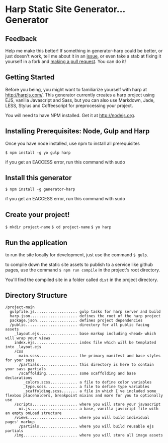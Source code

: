 # Harp Static Site Generator... Generator

## Feedback

Help me make this better! If something in generator-harp could be better, or just doesn't work, tell me about it in an [issue](https://github.com/dzaharia1/generator-harp/issues), or even take a stab at fixing it yourself in a fork and [making a pull request](https://guides.github.com/introduction/flow/). You can do it!

## Getting Started
Before you being, you might want to familiarize yourself with harp at http://harpjs.com/.
This generator currently creates a harp project using EJS, vanilla Javascript and Sass, but you can also use Markdown, Jade, LESS, Stylus and Coffeescript for preprocessing your project.

You will need to have NPM installed. Get it at http://nodejs.org.

## Installing Prerequisites: Node, Gulp and Harp

Once you have node installed, use npm to install all prerequisites

`$ npm install -g yo gulp harp`

if you get an EACCESS error, run this command with sudo

## Install this generator

`$ npm install -g generator-harp`

if you get an EACCESS error, run this command with sudo

## Create your project!

`$ mkdir project-name`
`$ cd project-name`
`$ yo harp`

## Run the application

to run the site locally for development, just use the command `$ gulp`.

to compile down the static site assets to publish to a service like github pages, use the command `$ npm run compile` in the project's root directory.

You'll find the compiled site in a folder called `dist` in the project directory.

## Directory Structure

    /project-main
      gulpfile.js................... gulp tasks for harp server and build
      harp.json..................... defines the root of the harp project
      package.json.................. defines project dependencies
      /public....................... directory for all public facing assets
        _layout.ejs................. base markup including <head> which will wrap your views
        index.ejs................... index file which will be templated into _layout.ejs
        /css
          main.scss................. the primary manifest and base styles for your sass
          /partials................. this directory is here to contain your sass partials
          /scaffolding.............. some scaffolding and base declarations
            _colors.scss............ a file to define color variables
            _type.scss.............. a file to define type variables
            _scaffolding.scss....... a file in which I've included some flexbox placeholders, breakpoint mixins and more for you to optionally use
        /scripts.................... where you will store your javascript
          ui.js..................... a base, vanilla javscript file with an empty onLoad structure
        /views...................... where you will build individual pages' markup
          /partials................. where you will build reusable ejs partials
        /img........................ where you will store all image assets
